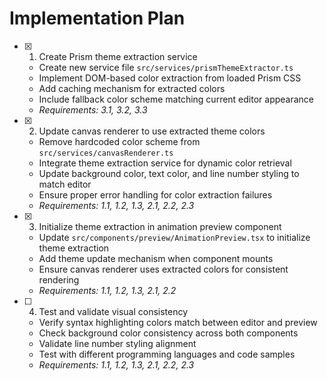 # Implementation Plan

- [x] 1. Create Prism theme extraction service

  - Create new service file `src/services/prismThemeExtractor.ts`
  - Implement DOM-based color extraction from loaded Prism CSS
  - Add caching mechanism for extracted colors
  - Include fallback color scheme matching current editor appearance
  - _Requirements: 3.1, 3.2, 3.3_

- [x] 2. Update canvas renderer to use extracted theme colors

  - Remove hardcoded color scheme from `src/services/canvasRenderer.ts`
  - Integrate theme extraction service for dynamic color retrieval
  - Update background color, text color, and line number styling to match editor
  - Ensure proper error handling for color extraction failures
  - _Requirements: 1.1, 1.2, 1.3, 2.1, 2.2, 2.3_

- [x] 3. Initialize theme extraction in animation preview component

  - Update `src/components/preview/AnimationPreview.tsx` to initialize theme extraction
  - Add theme update mechanism when component mounts
  - Ensure canvas renderer uses extracted colors for consistent rendering
  - _Requirements: 1.1, 1.2, 1.3, 2.1, 2.2_

- [ ] 4. Test and validate visual consistency
  - Verify syntax highlighting colors match between editor and preview
  - Check background color consistency across both components
  - Validate line number styling alignment
  - Test with different programming languages and code samples
  - _Requirements: 1.1, 1.2, 1.3, 2.1, 2.2, 2.3_
